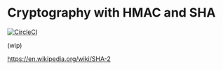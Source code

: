 # Cryptography with HMAC and SHA

[![CircleCI](https://img.shields.io/circleci/project/github/ktonon/elm-crypto.svg)](https://circleci.com/gh/ktonon/elm-crypto)

(wip)

https://en.wikipedia.org/wiki/SHA-2
